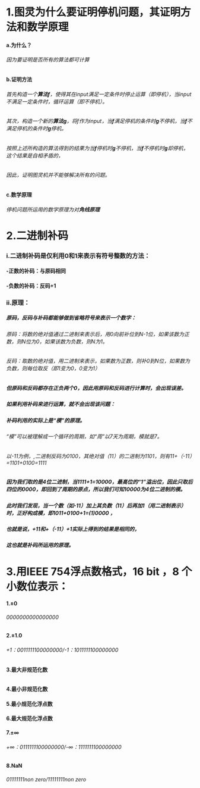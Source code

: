 # 1.图灵为什么要证明停机问题，其证明方法和数学原理
#### a.为什么？
###### 因为要证明是否所有的算法都可计算
#### b.证明方法
###### 首先构造一个**算法f**，使得其在input满足一定条件时停止运算（即停机），当input不满足一定条件时，循环运算（即不停机）。
###### 其次，构造一个新的**算法g**，将f作为input，当**f**满足停机的条件时**g**不停机，当**f**不满足停机的条件时**g**停机。
###### 按照上述所构造的算法得到的结果为当**f**停机时**g**不停机，当**f**不停机时**g**却停机，这个结果是自相矛盾的，
###### 因此，证明图灵机并不能够解决所有的问题。
#### c.数学原理
###### 停机问题所运用的数学原理为对**角线原理**


# 2.二进制补码
### i.二进制补码是仅利用0和1来表示**有符号整数**的方法：
#### -正数的补码：与原码相同
#### -负数的补码：反码+1
### ii.原理：
##### 原码，反码与补码都能够做到省略符号来表示一个数字：
###### 原码：将数的绝对值通过二进制来表示后，用0向前补位到N-1位，如果该数为正数，则N位为0，如果该数为负数，则N为1。
###### 反码：取数的绝对值，用二进制来表示，如果数为正数，则补0到N位，如果数为负数，则每位取反（即1变为0，0变为1）
##### 但原码和反码都存在正负两个0，因此用原码和反码进行计算时，会出现误差。
##### 如果利用补码来进行运算，就不会出现该问题：
##### 补码利用的实际上是“模”的原理。
###### “模”可以被理解成一个循环的周期，如“周”以7天为周期，模就是7。
###### 以-11为例，,二进制反码为0100，其绝对值（11）的二进制为1101，则有11+（-11）=1101+0100=1111
##### 因为我们取的是4位二进制，当1111+1=10000，最高位的“1”溢出位，因此只取后四位的0000，即回到了周期的原点，所以我们可知10000为4位二进制的模。
##### 此时我们发现，当一个数（如-11）加上其负数（11）后再加1（用二进制表示）时，正好构成模，即1011+0100+1=(1)0000 ，
##### 也就是说，+11和+（-11）+1实际上得到的结果是相同的，
##### 这也就是补码所运用的原理。

# 3.用IEEE 754浮点数格式，16 bit ，8 个小数位表示：
#### 1.±0
###### 0000000000000000
#### 2.±1.0
###### +1：0011111100000000/-1：1011111100000000
#### 3.最大非规范化数
###### 
#### 4.最小非规范化数
#### 5.最小规范化浮点数
#### 6.最大规范化浮点数
#### 7.±∞
###### +∞：0111111100000000/-∞：1111111100000000
#### 8.NaN
###### 01111111non zero/11111111non zero

